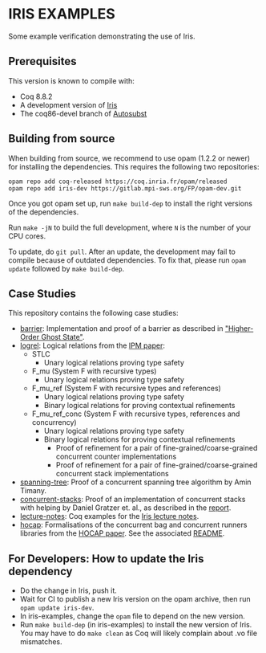 # IRIS EXAMPLES

Some example verification demonstrating the use of Iris.

## Prerequisites

This version is known to compile with:

 - Coq 8.8.2
 - A development version of [Iris](https://gitlab.mpi-sws.org/FP/iris-coq/)
 - The coq86-devel branch of [Autosubst](https://github.com/uds-psl/autosubst)

## Building from source

When building from source, we recommend to use opam (1.2.2 or newer) for
installing the dependencies.  This requires the following two repositories:

    opam repo add coq-released https://coq.inria.fr/opam/released
    opam repo add iris-dev https://gitlab.mpi-sws.org/FP/opam-dev.git

Once you got opam set up, run `make build-dep` to install the right versions
of the dependencies.

Run `make -jN` to build the full development, where `N` is the number of your
CPU cores.

To update, do `git pull`.  After an update, the development may fail to compile
because of outdated dependencies.  To fix that, please run `opam update`
followed by `make build-dep`.

## Case Studies

This repository contains the following case studies:

* [barrier](theories/barrier): Implementation and proof of a barrier as
  described in ["Higher-Order Ghost State"](http://doi.acm.org/10.1145/2818638).
* [logrel](theories/logrel): Logical relations from the
  [IPM paper](http://doi.acm.org/10.1145/3093333.3009855):
  - STLC
      - Unary logical relations proving type safety
  - F_mu (System F with recursive types)
      - Unary logical relations proving type safety
  - F_mu_ref (System F with recursive types and references)
      - Unary logical relations proving type safety
      - Binary logical relations for proving contextual refinements
  - F_mu_ref_conc (System F with recursive types, references and concurrency)
      - Unary logical relations proving type safety
      - Binary logical relations for proving contextual refinements
          - Proof of refinement for a pair of fine-grained/coarse-grained
            concurrent counter implementations
          - Proof of refinement for a pair of fine-grained/coarse-grained
            concurrent stack implementations
* [spanning-tree](theories/spanning_tree): Proof of a concurrent spanning tree
  algorithm by Amin Timany.
* [concurrent-stacks](theories/concurrent_stacks): Proof of an implementation of
  concurrent stacks with helping by Daniel Gratzer et. al., as described in the
  [report](http://iris-project.org/pdfs/2017-case-study-concurrent-stacks-with-helping.pdf).
* [lecture-notes](theories/lecture_notes): Coq examples for the
  [Iris lecture notes](http://iris-project.org/tutorial-material.html).
* [hocap](theories/hocap): Formalisations of the concurrent bag and concurrent runners libraries from the [HOCAP paper](https://dl.acm.org/citation.cfm?id=2450283). See the associated [README](theories/hocap/README.md).

## For Developers: How to update the Iris dependency

* Do the change in Iris, push it.
* Wait for CI to publish a new Iris version on the opam archive, then run
  `opam update iris-dev`.
* In iris-examples, change the `opam` file to depend on the new version.
* Run `make build-dep` (in iris-examples) to install the new version of Iris.
  You may have to do `make clean` as Coq will likely complain about .vo file
  mismatches.

